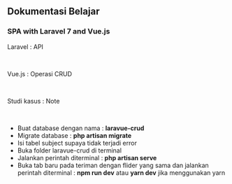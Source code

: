 <h2>Dokumentasi Belajar</h2>
<h3>SPA with Laravel 7 and Vue.js</h3>
<p>Laravel : API</p> <br>
<p>Vue.js : Operasi CRUD</p><br>
<p>Studi kasus : Note</p> <br>
<ul>
    <li>Buat database dengan nama : <b>laravue-crud</b></li>
    <li>Migrate database : <b>php artisan migrate</b></li>
    <li>Isi tabel subject supaya tidak terjadi error</li>
    <li>Buka folder laravue-crud di terminal</li>
    <li>Jalankan perintah diterminal : <b>php artisan serve</b></li>
    <li>Buka tab baru pada teriman dengan flider yang sama dan jalankan perintah diterminal : <b>npm run dev</b> atau <b>yarn dev</b> jika menggunakan yarn</li>
</ul>